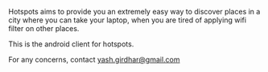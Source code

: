 
Hotspots aims to provide you an extremely easy way to discover places in a city where you can take your laptop, when you are tired of applying wifi filter on other places.

This is the android client for hotspots.

For any concerns,
contact yash.girdhar@gmail.com